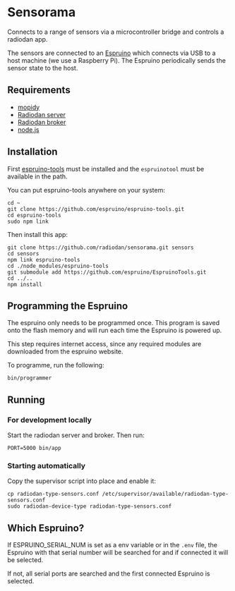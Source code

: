 Sensorama
====

Connects to a range of sensors via a microcontroller
bridge and controls a radiodan app.

The sensors are connected to an [Espruino](http://www.espruino.com/) which connects via USB to a host machine (we use a Raspberry Pi). The Espruino periodically sends the sensor state to the host.

## Requirements

- [mopidy](https://www.mopidy.com/)
- [Radiodan server](https://github.com/radiodan/radiodan.js)
- [Radiodan broker](https://github.com/radiodan/broker)
- [node.js](https://nodejs.org/)

## Installation

First [espruino-tools](https://github.com/espruino/espruino-tools) must be installed and the `espruinotool` must be available in the path.

You can put espruino-tools anywhere on your system:

    cd ~
    git clone https://github.com/espruino/espruino-tools.git
    cd espruino-tools
    sudo npm link

Then install this app:

    git clone https://github.com/radiodan/sensorama.git sensors
    cd sensors
    npm link espruino-tools
    cd ./node_modules/espruino-tools
    git submodule add https://github.com/espruino/EspruinoTools.git
    cd ../..
    npm install

## Programming the Espruino

The espruino only needs to be programmed once. This program is saved onto the flash memory and will run each time the Espruino is powered up.

This step requires internet access, since any required modules are downloaded from the espruino website.

To programme, run the following:

    bin/programmer

## Running

### For development locally

Start the radiodan server and broker. Then run:

    PORT=5000 bin/app

### Starting automatically

Copy the supervisor script into place and enable it:

    cp radiodan-type-sensors.conf /etc/supervisor/available/radiodan-type-sensors.conf
    sudo radiodan-device-type radiodan-type-sensors.conf

## Which Espruino?

If ESPRUINO_SERIAL_NUM is set as a env variable or in the `.env` file, the Espruino with that serial number will be searched for and if connected it will be selected.

If not, all serial ports are searched and the first connected Espruino is selected.